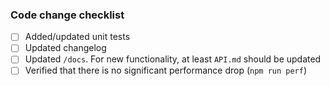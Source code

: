<!--
    Thanks for taking the effort to create a PR! 🙌

    🚨🚨🚨 IMPORTANT NOTICE 🚨🚨🚨

    Next major of MobX V6 is under development. Try to direct all changes toward `mobx6` branch instead of `master`.

    🚨🚨🚨 IMPORTANT NOTICE 🚨🚨🚨

    👋 Are you making a change to documentation only? Delete the rest of the template and go ahead.

    👋 If you are creating an extensive PR, you might want to open an issue with your idea first in case there is a chance for rejecting it.

    👋 If you intend to work on PR over several days, please, create [draft pull requests](https://github.blog/2019-02-14-introducing-draft-pull-requests/) instead.

    👇 Please look at the following checklist to ensure that your PR can be accepted quickly:
-->

### Code change checklist

-   [ ] Added/updated unit tests
-   [ ] Updated changelog
-   [ ] Updated `/docs`. For new functionality, at least `API.md` should be updated
-   [ ] Verified that there is no significant performance drop (`npm run perf`)

<!--
    Feel free to ask help with any of these boxes!
-->
